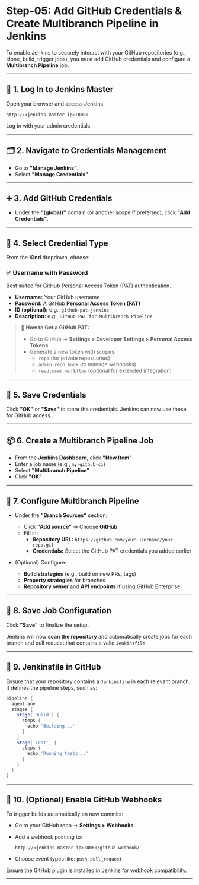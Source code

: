 # Step-05: Add GitHub Credentials & Create Multibranch Pipeline in Jenkins

To enable Jenkins to securely interact with your GitHub repositories (e.g., clone, build, trigger jobs), you must add GitHub credentials and configure a **Multibranch Pipeline** job.

---

## 🔐 1. Log In to Jenkins Master

Open your browser and access Jenkins:

```
http://<jenkins-master-ip>:8080
```

Log in with your admin credentials.

---

## 🗂 2. Navigate to Credentials Management

- Go to **"Manage Jenkins"**.
- Select **"Manage Credentials"**.

---

## ➕ 3. Add GitHub Credentials

- Under the **"(global)"** domain (or another scope if preferred), click **"Add Credentials"**.

---

## 🔧 4. Select Credential Type

From the **Kind** dropdown, choose:

### ✅ **Username with Password**

Best suited for GitHub Personal Access Token (PAT) authentication.

- **Username:** Your GitHub username
- **Password:** A GitHub **Personal Access Token (PAT)**
- **ID (optional):** e.g., `github-pat-jenkins`
- **Description:** e.g., `GitHub PAT for Multibranch Pipeline`

> 📌 **How to Get a GitHub PAT:**
>
> - Go to GitHub → **Settings > Developer Settings > Personal Access Tokens**
> - Generate a new token with scopes:
>   - `repo` (for private repositories)
>   - `admin:repo_hook` (to manage webhooks)
>   - `read:user`, `workflow` (optional for extended integration)

---

## 💾 5. Save Credentials

Click **"OK"** or **"Save"** to store the credentials. Jenkins can now use these for GitHub access.

---

## 📦 6. Create a Multibranch Pipeline Job

- From the **Jenkins Dashboard**, click **"New Item"**
- Enter a job name (e.g., `my-github-ci`)
- Select **"Multibranch Pipeline"**
- Click **"OK"**

---

## 🔧 7. Configure Multibranch Pipeline

- Under the **"Branch Sources"** section:
  - Click **"Add source"** → Choose **GitHub**
  - Fill in:
    - **Repository URL:** `https://github.com/your-username/your-repo.git`
    - **Credentials:** Select the GitHub PAT credentials you added earlier

- (Optional) Configure:
  - **Build strategies** (e.g., build on new PRs, tags)
  - **Property strategies** for branches
  - **Repository owner** and **API endpoints** if using GitHub Enterprise

---

## 💾 8. Save Job Configuration

Click **"Save"** to finalize the setup.

Jenkins will now **scan the repository** and automatically create jobs for each branch and pull request that contains a valid `Jenkinsfile`.

---

## 🔁 9. Jenkinsfile in GitHub

Ensure that your repository contains a `Jenkinsfile` in each relevant branch. It defines the pipeline steps, such as:

```groovy
pipeline {
  agent any
  stages {
    stage('Build') {
      steps {
        echo 'Building...'
      }
    }
    stage('Test') {
      steps {
        echo 'Running tests...'
      }
    }
  }
}
```

---

## 🔔 10. (Optional) Enable GitHub Webhooks

To trigger builds automatically on new commits:

- Go to your GitHub repo → **Settings > Webhooks**
- Add a webhook pointing to:

  ```
  http://<jenkins-master-ip>:8080/github-webhook/
  ```

- Choose event types like: `push`, `pull_request`

Ensure the GitHub plugin is installed in Jenkins for webhook compatibility.

---